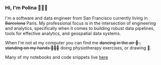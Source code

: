 ### Hi, I'm Polina 👩🏻‍💻

I'm a software and data engineer from San Francisco currently living in ~~Barcelona~~ Paris. My professional focus is in the intersection of engineering and analytics, specifically when it comes to building robust data pipelines, tools for effective analytics, and geospatial data systems. 

When I'm not at my computer you can find me ~~dancing in the air 💃 , standing on my hands 🤸🏻‍♀️~~ doing physiotherapy exercises, or drawing 🎨.

Many of my notebooks and code snippets live [here](https://gist.github.com/polinabee)

<!--
**polinabee/polinabee** is a ✨ _special_ ✨ repository because its `README.md` (this file) appears on your GitHub profile.

Here are some ideas to get you started:

- 🔭 I’m currently working on ...
- 🌱 I’m currently learning ...
- 👯 I’m looking to collaborate on ...
- 🤔 I’m looking for help with ...
- 💬 Ask me about ...
- 📫 How to reach me: ...
- 😄 Pronouns: ...
- ⚡ Fun fact: ...
-->
